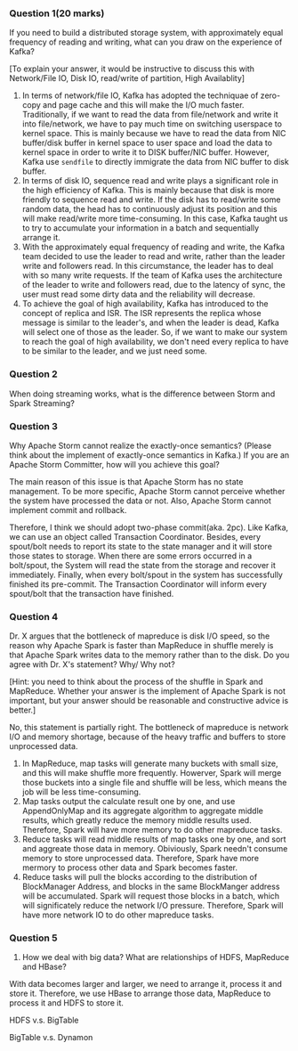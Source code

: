 ### Question 1(20 marks)

If you need to build a distributed storage system, with approximately equal frequency of reading and writing, what can you draw on the experience of Kafka?  

[To explain your answer, it would be instructive to discuss this with Network/File IO, Disk IO, read/write of partition, High Availablity]

1. In terms of network/file IO, Kafka has adopted the techniquae of zero-copy and page cache and this will make the I/O much faster. Traditionally, if we want to read the data from file/network and write it into file/network, we have to pay much time on switching userspace to kernel space. This is mainly because we have to read the data from NIC buffer/disk buffer in kernel space to user space and load the data to kernel space in order to write it to DISK buffer/NIC buffer. However, Kafka use `sendfile` to directly immigrate the data from NIC buffer to disk buffer.
2. In terms of disk IO, sequence read and write plays a significant role in the high efficiency of Kafka. This is mainly because that disk is more friendly to sequence read and write. If the disk has to read/write some random data, the head has to continuously adjust its position and this will make read/write more time-consuming. In this case, Kafka taught us to try to accumulate your information in a batch and sequentially arrange it. 
3. With the approximately equal frequency of reading and write, the Kafka team decided to use the leader to read and write, rather than the leader write and followers read. In this circumstance, the leader has to deal with so many write requests. If the team of Kafka uses the architecture of the leader to write and followers read, due to the latency of sync, the user must read some dirty data and the reliability will decrease. 
4. To achieve the goal of high availability, Kafka has introduced to the concept of replica and ISR. The ISR represents the replica whose message is similar to the leader's, and when the leader is dead, Kafka will select one of those as the leader. So, if we want to make our system to reach the goal of high availability, we don't need every replica to have to be similar to the leader, and we just need some.

### Question 2

When doing streaming works, what is the difference between Storm and Spark Streaming?



### Question 3

Why Apache Storm cannot realize the exactly-once semantics? (Please think about the implement of exactly-once semantics in Kafka.) If you are an Apache Storm Committer, how will you achieve this goal?

The main reason of this issue is that Apache Storm has no state management. To be more specific, Apache Storm cannot perceive whether the system have processed the data or not. Also, Apache Storm cannot implement commit and rollback. 

Therefore, I think we should adopt two-phase commit(aka. 2pc). Like Kafka, we can use an object called Transaction Coordinator. Besides, every spout/bolt needs to report its state to the state manager and it will store those states to storage. When there are some errors occurred in a bolt/spout, the System will read the state from the storage and recover it immediately. Finally, when every bolt/spout in the system has successfully finished its pre-commit. The Transaction Coordinator will inform every spout/bolt that the transaction have finished. 



### Question 4

Dr. X argues that the bottleneck of mapreduce is disk I/O speed, so the reason why Apache Spark is faster than MapReduce in shuffle merely is that Apache Spark writes data to the memory rather than to the disk. Do you agree with Dr. X's statement? Why/ Why not?

[Hint: you need to think about the process of the shuffle in Spark and MapReduce. Whether your answer is the implement of Apache Spark is not important, but your answer should be reasonable and constructive advice is better.]

No, this statement is partially right. The bottleneck of mapreduce is network I/O and memory shortage, because of the heavy traffic and buffers to store unprocessed data. 

1. In MapReduce, map tasks will generate many buckets with small size, and this will make shuffle  more frequently. Howerver, Spark will merge those buckets into a single file and shuffle will be less, which means the job will be less time-consuming. 
2. Map tasks output the calculate result one by one, and use AppendOnlyMap and its aggregate algorithm to aggregate middle results, which greatly reduce the memory middle results used. Therefore, Spark will have more memory to do other mapreduce tasks. 
3. Reduce tasks will read middle results of map tasks one by one, and sort and aggreate those data in memory. Obiviously, Spark needn't consume memory to store unprocessed data. Therefore, Spark have more mermory to process other data and Spark becomes faster. 
4. Reduce tasks will pull the blocks according to the distribution of BlockManager Address, and blocks in the same BlockManger address will be accumulated. Spark will request those blocks in a batch, which will significately reduce the network I/O pressure. Therefore, Spark will have more network IO to do other mapreduce tasks. 



### Question 5

1. How we deal with big data? What are relationships of HDFS, MapReduce and HBase?

With data becomes larger and larger, we need to arrange it, process it and store it. Therefore, we use HBase to arrange those data, MapReduce to  process it and HDFS to store it.

HDFS v.s. BigTable

BigTable v.s. Dynamon
